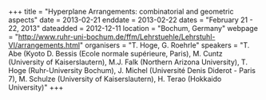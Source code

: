 +++
title = "Hyperplane Arrangements: combinatorial and geometric aspects"
date = 2013-02-21
enddate = 2013-02-22
dates = "February 21 - 22, 2013"
dateadded = 2012-12-11
location = "Bochum, Germany"
webpage = "http://www.ruhr-uni-bochum.de/ffm/Lehrstuehle/Lehrstuhl-VI/arrangements.html"
organisers = "T. Hoge, G. Roehrle"
speakers = "T. Abe (Kyoto  D. Bessis (Ecole normale supérieure, Paris), M. Cuntz (University of Kaiserslautern), M.J. Falk (Northern Arizona University), T. Hoge (Ruhr-University Bochum), J. Michel (Université Denis Diderot - Paris 7), M. Schulze (University of Kaiserslautern), H. Terao (Hokkaido University)"
+++
